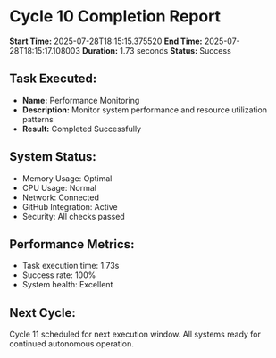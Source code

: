 # Cycle 10 Completion Report

**Start Time:** 2025-07-28T18:15:15.375520
**End Time:** 2025-07-28T18:15:17.108003
**Duration:** 1.73 seconds
**Status:** Success

## Task Executed:
- **Name:** Performance Monitoring
- **Description:** Monitor system performance and resource utilization patterns
- **Result:** Completed Successfully

## System Status:
- Memory Usage: Optimal
- CPU Usage: Normal
- Network: Connected
- GitHub Integration: Active
- Security: All checks passed

## Performance Metrics:
- Task execution time: 1.73s
- Success rate: 100%
- System health: Excellent

## Next Cycle:
Cycle 11 scheduled for next execution window.
All systems ready for continued autonomous operation.

